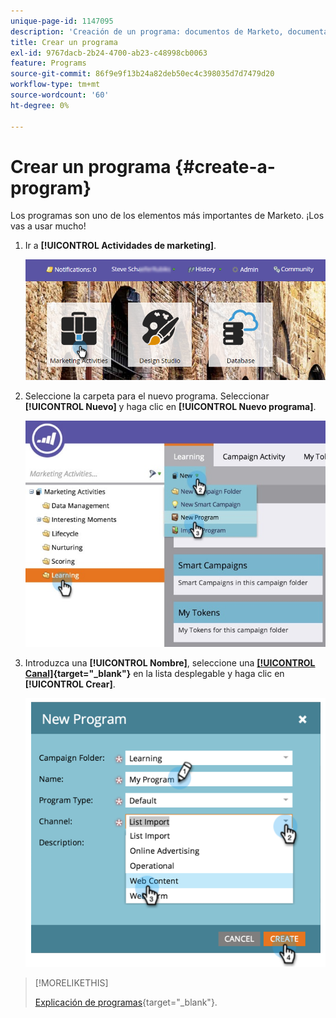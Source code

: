 ```yaml
---
unique-page-id: 1147095
description: 'Creación de un programa: documentos de Marketo, documentación del producto'
title: Crear un programa
exl-id: 9767dacb-2b24-4700-ab23-c48998cb0063
feature: Programs
source-git-commit: 86f9e9f13b24a82deb50ec4c398035d7d7479d20
workflow-type: tm+mt
source-wordcount: '60'
ht-degree: 0%

---
```


# Crear un programa {#create-a-program}

Los programas son uno de los elementos más importantes de Marketo. ¡Los vas a usar mucho!

1. Ir a **[!UICONTROL Actividades de marketing]**.

   ![](assets/login-marketing-activities.png)

1. Seleccione la carpeta para el nuevo programa. Seleccionar **[!UICONTROL Nuevo]** y haga clic en **[!UICONTROL Nuevo programa]**.

   ![](assets/leadlifecycle.jpg)

1. Introduzca una **[!UICONTROL Nombre]**, seleccione una **[[!UICONTROL Canal]](/help/marketo/product-docs/administration/tags/create-a-program-channel.md){target="_blank"}** en la lista desplegable y haga clic en **[!UICONTROL Crear]**.

   ![](assets/image2015-2-5-16-3a33-3a23.png)

>[!MORELIKETHIS]
>
>[Explicación de programas](/help/marketo/product-docs/core-marketo-concepts/programs/creating-programs/understanding-programs.md){target="_blank"}.
